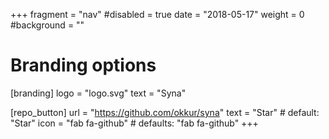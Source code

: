 +++
fragment = "nav"
#disabled = true
date = "2018-05-17"
weight = 0
#background = ""

# Branding options
[branding]
  logo = "logo.svg"
  text = "Syna"

[repo_button]
  url = "https://github.com/okkur/syna"
  text = "Star" # default: "Star"
  icon = "fab fa-github" # defaults: "fab fa-github"
+++
